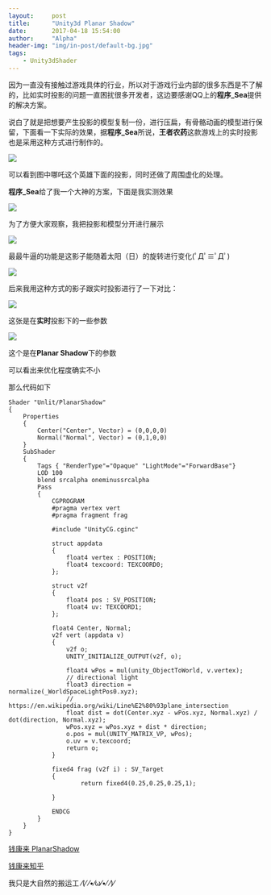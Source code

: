 ```yaml
---
layout:     post
title:      "Unity3d Planar Shadow"
date:       2017-04-18 15:54:00
author:     "Alpha"
header-img: "img/in-post/default-bg.jpg"
tags:
    - Unity3dShader
---
```


因为一直没有接触过游戏具体的行业，所以对于游戏行业内部的很多东西是不了解的，比如实时投影的问题一直困扰很多开发者，这边要感谢QQ上的**程序_Sea**提供的解决方案。

说白了就是把想要产生投影的模型复制一份，进行压扁，有骨骼动画的模型进行保留，下面看一下实际的效果，据**程序_Sea**所说，**王者农药**这款游戏上的实时投影也是采用这种方式进行制作的。

![](http://storage1.imgchr.com/iMoqg.jpg)

可以看到图中哪吒这个英雄下面的投影，同时还做了周围虚化的处理。


**程序_Sea**给了我一个大神的方案，下面是我实测效果

![](http://storage1.imgchr.com/iMWGt.gif)

为了方便大家观察，我把投影和模型分开进行展示

![](http://storage1.imgchr.com/iMfRP.gif)

最最牛逼的功能是这影子能随着太阳（日）的旋转进行变化(ﾟДﾟ≡ﾟДﾟ)

![](http://storage1.imgchr.com/iMhxf.gif)

后来我用这种方式的影子跟实时投影进行了一下对比：

![](http://storage1.imgchr.com/iM5M8.md.png)

这张是在**实时**投影下的一些参数

![](http://storage1.imgchr.com/iMIsS.md.png)

这个是在**Planar Shadow**下的参数

可以看出来优化程度确实不小

那么代码如下

```
Shader "Unlit/PlanarShadow"
{
	Properties
	{
        Center("Center", Vector) = (0,0,0,0)
        Normal("Normal", Vector) = (0,1,0,0)
	}
	SubShader
	{
		Tags { "RenderType"="Opaque" "LightMode"="ForwardBase"}
		LOD 100
		blend srcalpha oneminussrcalpha
		Pass
		{
			CGPROGRAM
			#pragma vertex vert
			#pragma fragment frag
			
			#include "UnityCG.cginc"

			struct appdata
			{
				float4 vertex : POSITION;
				float4 texcoord: TEXCOORD0;
			};

			struct v2f
			{
				float4 pos : SV_POSITION;
				float4 uv: TEXCOORD1;
			};            

            float4 Center, Normal;
			v2f vert (appdata v)
			{
				v2f o;
				UNITY_INITIALIZE_OUTPUT(v2f, o);

                float4 wPos = mul(unity_ObjectToWorld, v.vertex);
                // directional light
                float3 direction = normalize(_WorldSpaceLightPos0.xyz);
                // https://en.wikipedia.org/wiki/Line%E2%80%93plane_intersection
                float dist = dot(Center.xyz - wPos.xyz, Normal.xyz) / dot(direction, Normal.xyz);
                wPos.xyz = wPos.xyz + dist * direction;
				o.pos = mul(UNITY_MATRIX_VP, wPos);
				o.uv = v.texcoord;
				return o;
			}
			
			fixed4 frag (v2f i) : SV_Target
			{
					return fixed4(0.25,0.25,0.25,1);

			}

			ENDCG
		}
	}
}

```

[钱康来 PlanarShadow](http://qiankanglai.me/2016/12/23/planar-shadow/)

[钱康来知乎](https://www.zhihu.com/people/qian-kang-lai/answers)

我只是大自然的搬运工 ⁄(⁄ ⁄•⁄ω⁄•⁄ ⁄)⁄


